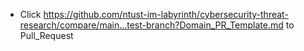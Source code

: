- Click https://github.com/ntust-im-labyrinth/cybersecurity-threat-research/compare/main...test-branch?Domain_PR_Template.md to Pull_Request
